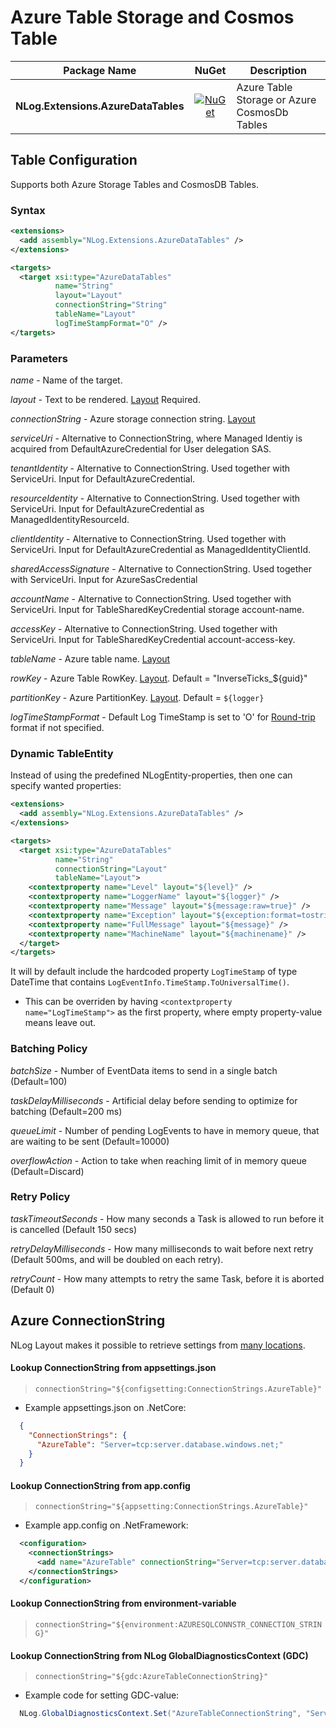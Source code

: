 # Azure Table Storage and Cosmos Table

| Package Name                          | NuGet                 | Description |
| ------------------------------------- | :-------------------: | ----------- |
| **NLog.Extensions.AzureDataTables**  | [![NuGet](https://img.shields.io/nuget/v/NLog.Extensions.AzureDataTables.svg)](https://www.nuget.org/packages/NLog.Extensions.AzureDataTables/) | Azure Table Storage or Azure CosmosDb Tables |

## Table Configuration
Supports both Azure Storage Tables and CosmosDB Tables.

### Syntax
```xml
<extensions>
  <add assembly="NLog.Extensions.AzureDataTables" /> 
</extensions>

<targets>
  <target xsi:type="AzureDataTables"
          name="String"
          layout="Layout"
          connectionString="String"
          tableName="Layout"
          logTimeStampFormat="O" />
</targets>
```
### Parameters

_name_ - Name of the target.

_layout_ - Text to be rendered. [Layout](https://github.com/NLog/NLog/wiki/Layouts) Required. 

_connectionString_ - Azure storage connection string. [Layout](https://github.com/NLog/NLog/wiki/Layouts)

_serviceUri_ - Alternative to ConnectionString, where Managed Identiy is acquired from DefaultAzureCredential for User delegation SAS.

_tenantIdentity_ - Alternative to ConnectionString. Used together with ServiceUri. Input for DefaultAzureCredential.

_resourceIdentity_ - Alternative to ConnectionString. Used together with ServiceUri. Input for DefaultAzureCredential as ManagedIdentityResourceId.

_clientIdentity_ - Alternative to ConnectionString. Used together with ServiceUri. Input for DefaultAzureCredential as ManagedIdentityClientId.

_sharedAccessSignature_ - Alternative to ConnectionString. Used together with ServiceUri. Input for AzureSasCredential

_accountName_ - Alternative to ConnectionString. Used together with ServiceUri. Input for TableSharedKeyCredential storage account-name.

_accessKey_ - Alternative to ConnectionString. Used together with ServiceUri. Input for TableSharedKeyCredential account-access-key.

_tableName_ - Azure table name. [Layout](https://github.com/NLog/NLog/wiki/Layouts)

_rowKey_ - Azure Table RowKey. [Layout](https://github.com/NLog/NLog/wiki/Layouts). Default = "InverseTicks_${guid}"

_partitionKey_ - Azure PartitionKey. [Layout](https://github.com/NLog/NLog/wiki/Layouts). Default = `${logger}`

_logTimeStampFormat_ - Default Log TimeStamp is set to 'O' for [Round-trip](https://docs.microsoft.com/en-us/dotnet/standard/base-types/standard-date-and-time-format-strings#the-round-trip-o-o-format-specifier) format if not specified.

### Dynamic TableEntity
Instead of using the predefined NLogEntity-properties, then one can specify wanted properties:

```xml
<extensions>
  <add assembly="NLog.Extensions.AzureDataTables" /> 
</extensions>

<targets>
  <target xsi:type="AzureDataTables"
          name="String"
          connectionString="Layout"
          tableName="Layout">
    <contextproperty name="Level" layout="${level}" />
    <contextproperty name="LoggerName" layout="${logger}" />
    <contextproperty name="Message" layout="${message:raw=true}" />
    <contextproperty name="Exception" layout="${exception:format=tostring}" />
    <contextproperty name="FullMessage" layout="${message}" />
    <contextproperty name="MachineName" layout="${machinename}" />
  </target>
</targets>
```

It will by default include the hardcoded property `LogTimeStamp` of type DateTime that contains `LogEventInfo.TimeStamp.ToUniversalTime()`.
 - This can be overriden by having `<contextproperty name="LogTimeStamp">` as the first property, where empty property-value means leave out.

### Batching Policy

_batchSize_ - Number of EventData items to send in a single batch (Default=100)

_taskDelayMilliseconds_ - Artificial delay before sending to optimize for batching (Default=200 ms)

_queueLimit_ - Number of pending LogEvents to have in memory queue, that are waiting to be sent (Default=10000)

_overflowAction_ - Action to take when reaching limit of in memory queue (Default=Discard)

### Retry Policy

_taskTimeoutSeconds_ - How many seconds a Task is allowed to run before it is cancelled (Default 150 secs)

_retryDelayMilliseconds_ - How many milliseconds to wait before next retry (Default 500ms, and will be doubled on each retry).

_retryCount_ - How many attempts to retry the same Task, before it is aborted (Default 0)

## Azure ConnectionString

NLog Layout makes it possible to retrieve settings from [many locations](https://nlog-project.org/config/?tab=layout-renderers).

#### Lookup ConnectionString from appsettings.json

  > `connectionString="${configsetting:ConnectionStrings.AzureTable}"`

* Example appsettings.json on .NetCore:

```json
  {
    "ConnectionStrings": {
      "AzureTable": "Server=tcp:server.database.windows.net;"
    }
  }
```

#### Lookup ConnectionString from app.config

  > `connectionString="${appsetting:ConnectionStrings.AzureTable}"`

* Example app.config on .NetFramework:

```xml
  <configuration>
    <connectionStrings>
      <add name="AzureTable" connectionString="Server=tcp:server.database.windows.net;"/>
    </connectionStrings>
  </configuration>
```

#### Lookup ConnectionString from environment-variable

  > `connectionString="${environment:AZURESQLCONNSTR_CONNECTION_STRING}"`

#### Lookup ConnectionString from NLog GlobalDiagnosticsContext (GDC)

  > `connectionString="${gdc:AzureTableConnectionString}"`

* Example code for setting GDC-value:

```c#
  NLog.GlobalDiagnosticsContext.Set("AzureTableConnectionString", "Server=tcp:server.database.windows.net;");
```